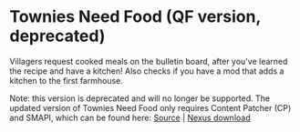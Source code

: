 # Townies Need Food (QF version, deprecated)
Villagers request cooked meals on the bulletin board, after you've learned the recipe and have a kitchen! Also checks if you have a mod that adds a kitchen to the first farmhouse.

Note: this version is deprecated and will no longer be supported. The updated version of Townies Need Food only requires Content Patcher (CP) and SMAPI, which can be found here:
 <a href="https://github.com/LenneDalben/StardewValleyModsGPL/tree/main/%5BCP%5D%20Townies%20Need%20Food!">Source</a>
 | <a href="https://www.nexusmods.com/stardewvalley/mods/6534">Nexus download</a>
